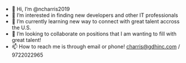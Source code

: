 - 👋 Hi, I’m @ncharris2019
- 👀 I’m interested in finding new developers and other IT professionals
- 🌱 I’m currently learning new way to connect with great talent accross the U.S. 
- 💞️ I’m looking to collaborate on positions that I am wanting to fill with great talent! 
- 📫 How to reach me is through email or phone! charris@gdhinc.com / 9722022965
